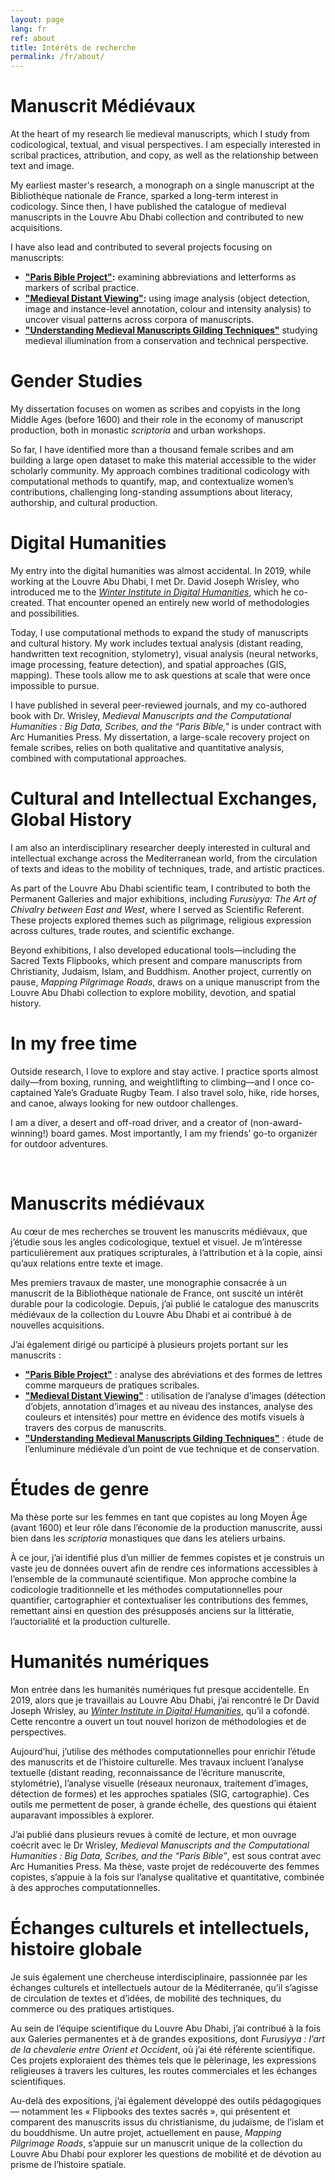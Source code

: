 ```yaml
---
layout: page
lang: fr
ref: about
title: Intérêts de recherche
permalink: /fr/about/
---
```


# Manuscrit Médiévaux

At the heart of my research lie medieval manuscripts, which I study from codicological, textual, and visual perspectives. I am especially interested in scribal practices, attribution, and copy, as well as the relationship between text and image.

My earliest master's research, a monograph on a single manuscript at the Bibliothèque nationale de France, sparked a long-term interest in codicology. Since then, I have published the catalogue of medieval manuscripts in the Louvre Abu Dhabi collection and contributed to new acquisitions.

I have also lead and contributed to several projects focusing on manuscripts:
- **["Paris Bible Project"](https://parisbible.github.io/):** examining abbreviations and letterforms as markers of scribal practice. 
- **["Medieval Distant Viewing"](https://estellegvl.github.io/medievaldistantviewing/):** using image analysis (object detection, image and instance-level annotation, colour and intensity analysis) to uncover visual patterns across corpora of manuscripts.  
- **["Understanding Medieval Manuscripts Gilding Techniques"](https://estellegvl.github.io/gildingtechniques/)** studying medieval illumination from a conservation and technical perspective.   


# Gender Studies
My dissertation focuses on women as scribes and copyists in the long Middle Ages (before 1600) and their role in the economy of manuscript production, both in monastic *scriptoria* and urban workshops.

So far, I have identified more than a thousand female scribes and am building a large open dataset to make this material accessible to the wider scholarly community. My approach combines traditional codicology with computational methods to quantify, map, and contextualize women’s contributions, challenging long-standing assumptions about literacy, authorship, and cultural production.  


# Digital Humanities 
My entry into the digital humanities was almost accidental. In 2019, while working at the Louvre Abu Dhabi, I met Dr. David Joseph Wrisley, who introduced me to the [*Winter Institute in Digital Humanities*](https://wp.nyu.edu/widh/), which he co-created. That encounter opened an entirely new world of methodologies and possibilities.

Today, I use computational methods to expand the study of manuscripts and cultural history. My work includes textual analysis (distant reading, handwritten text recognition, stylometry), visual analysis (neural networks, image processing, feature detection), and spatial approaches (GIS, mapping). These tools allow me to ask questions at scale that were once impossible to pursue.

I have published in several peer-reviewed journals, and my co-authored book with Dr. Wrisley, *Medieval Manuscripts and the Computational Humanities : Big Data, Scribes, and the “Paris Bible,"* is under contract with Arc Humanities Press. My dissertation, a large-scale recovery project on female scribes, relies on both qualitative and quantitative analysis, combined with computational approaches.  


# Cultural and Intellectual Exchanges, Global History
I am also an interdisciplinary researcher deeply interested in cultural and intellectual exchange across the Mediterranean world, from the circulation of texts and ideas to the mobility of techniques, trade, and artistic practices.

As part of the Louvre Abu Dhabi scientific team, I contributed to both the Permanent Galleries and major exhibitions, including *Furusiyya: The Art of Chivalry between East and West*, where I served as Scientific Referent. These projects explored themes such as pilgrimage, religious expression across cultures, trade routes, and scientific exchange.

Beyond exhibitions, I also developed educational tools—including the Sacred Texts Flipbooks, which present and compare manuscripts from Christianity, Judaism, Islam, and Buddhism. Another project, currently on pause, *Mapping Pilgrimage Roads*, draws on a unique manuscript from the Louvre Abu Dhabi collection to explore mobility, devotion, and spatial history.  


# In my free time
Outside research, I love to explore and stay active. I practice sports almost daily—from boxing, running, and weightlifting to climbing—and I once co-captained Yale’s Graduate Rugby Team. I also travel solo, hike, ride horses, and canoe, always looking for new outdoor challenges.

I am a diver, a desert and off-road driver, and a creator of (non-award-winning!) board games. Most importantly, I am my friends’ go-to organizer for outdoor adventures.

<br>



# Manuscrits médiévaux

Au cœur de mes recherches se trouvent les manuscrits médiévaux, que j’étudie sous les angles codicologique, textuel et visuel. Je m’intéresse particulièrement aux pratiques scripturales, à l’attribution et à la copie, ainsi qu’aux relations entre texte et image.

Mes premiers travaux de master, une monographie consacrée à un manuscrit de la Bibliothèque nationale de France, ont suscité un intérêt durable pour la codicologie. Depuis, j’ai publié le catalogue des manuscrits médiévaux de la collection du Louvre Abu Dhabi et ai contribué à de nouvelles acquisitions.

J’ai également dirigé ou participé à plusieurs projets portant sur les manuscrits :
- **["Paris Bible Project"](https://parisbible.github.io/)** : analyse des abréviations et des formes de lettres comme marqueurs de pratiques scribales.  
- **["Medieval Distant Viewing"](https://estellegvl.github.io/medievaldistantviewing/)** : utilisation de l’analyse d’images (détection d’objets, annotation d’images et au niveau des instances, analyse des couleurs et intensités) pour mettre en évidence des motifs visuels à travers des corpus de manuscrits.  
- **["Understanding Medieval Manuscripts Gilding Techniques"](https://estellegvl.github.io/gildingtechniques/)** : étude de l’enluminure médiévale d’un point de vue technique et de conservation.  

# Études de genre

Ma thèse porte sur les femmes en tant que copistes au long Moyen Âge (avant 1600) et leur rôle dans l’économie de la production manuscrite, aussi bien dans les *scriptoria* monastiques que dans les ateliers urbains.

À ce jour, j’ai identifié plus d’un millier de femmes copistes et je construis un vaste jeu de données ouvert afin de rendre ces informations accessibles à l’ensemble de la communauté scientifique. Mon approche combine la codicologie traditionnelle et les méthodes computationnelles pour quantifier, cartographier et contextualiser les contributions des femmes, remettant ainsi en question des présupposés anciens sur la littératie, l’auctorialité et la production culturelle.  

# Humanités numériques

Mon entrée dans les humanités numériques fut presque accidentelle. En 2019, alors que je travaillais au Louvre Abu Dhabi, j’ai rencontré le Dr David Joseph Wrisley, au [*Winter Institute in Digital Humanities*](https://wp.nyu.edu/widh/), qu’il a cofondé. Cette rencontre a ouvert un tout nouvel horizon de méthodologies et de perspectives.

Aujourd’hui, j’utilise des méthodes computationnelles pour enrichir l’étude des manuscrits et de l’histoire culturelle. Mes travaux incluent l’analyse textuelle (distant reading, reconnaissance de l’écriture manuscrite, stylométrie), l’analyse visuelle (réseaux neuronaux, traitement d’images, détection de formes) et les approches spatiales (SIG, cartographie). Ces outils me permettent de poser, à grande échelle, des questions qui étaient auparavant impossibles à explorer.

J’ai publié dans plusieurs revues à comité de lecture, et mon ouvrage coécrit avec le Dr Wrisley, *Medieval Manuscripts and the Computational Humanities : Big Data, Scribes, and the “Paris Bible”*, est sous contrat avec Arc Humanities Press. Ma thèse, vaste projet de redécouverte des femmes copistes, s’appuie à la fois sur l’analyse qualitative et quantitative, combinée à des approches computationnelles.  

# Échanges culturels et intellectuels, histoire globale

Je suis également une chercheuse interdisciplinaire, passionnée par les échanges culturels et intellectuels autour de la Méditerranée, qu’il s’agisse de circulation de textes et d’idées, de mobilité des techniques, du commerce ou des pratiques artistiques.

Au sein de l’équipe scientifique du Louvre Abu Dhabi, j’ai contribué à la fois aux Galeries permanentes et à de grandes expositions, dont *Furusiyya : l’art de la chevalerie entre Orient et Occident*, où j’ai été référente scientifique. Ces projets exploraient des thèmes tels que le pèlerinage, les expressions religieuses à travers les cultures, les routes commerciales et les échanges scientifiques.

Au-delà des expositions, j’ai également développé des outils pédagogiques — notamment les « Flipbooks des textes sacrés », qui présentent et comparent des manuscrits issus du christianisme, du judaïsme, de l’islam et du bouddhisme. Un autre projet, actuellement en pause, *Mapping Pilgrimage Roads*, s’appuie sur un manuscrit unique de la collection du Louvre Abu Dhabi pour explorer les questions de mobilité et de dévotion au prisme de l’histoire spatiale.  